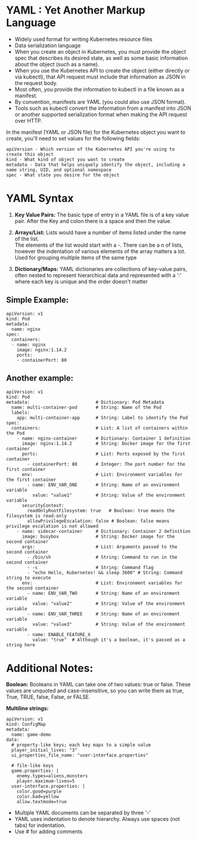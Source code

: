 # YAML : Yet Another Markup Language

- Widely used format for writing Kubernetes resource files
- Data serialization language
- When you create an object in Kubernetes, you must provide the object spec that describes its desired state, as well as some basic information about the object (such as a name).
- When you use the Kubernetes API to create the object (either directly or via kubectl), that API request must include that information as JSON in the request body.
- Most often, you provide the information to kubectl in a file known as a manifest.
- By convention, manifests are YAML (you could also use JSON format).
- Tools such as kubectl convert the information from a manifest into JSON or another supported serialization format when making the API request over HTTP.

In the manifest (YAML or JSON file) for the Kubernetes object you want to create, you'll need to set values for the following fields:

```
apiVersion - Which version of the Kubernetes API you're using to create this object
kind - What kind of object you want to create
metadata - Data that helps uniquely identify the object, including a name string, UID, and optional namespace
spec - What state you desire for the object
```

# YAML Syntax
1. <b>Key Value Pairs:</b>
   The basic type of entry in a YAML file is of a key value pair. After the Key and colon there is a space and then the value.
   
2. <b>Arrays/List:</b>
   Lists would have a number of items listed under the name of the list.</br>
   The elements of the list would start with a -. There can be a n of lists, however the indentation of various elements of the array matters a lot.
   Used for grouping multiple items of the same type

3. <b>Dictionary/Maps:</b>
 YAML dictionaries are collections of key-value pairs, often nested to represent hierarchical data and represented with a ':'
 where each key is unique and the order doesn't matter

## Simple Example:
```
apiVersion: v1
kind: Pod
metadata:
  name: nginx
spec:
  containers:
  - name: nginx
    image: nginx:1.14.2
    ports:
    - containerPort: 80
```

## Another example:
```
apiVersion: v1
kind: Pod
metadata:                         # Dictionary: Pod Metadata
  name: multi-container-pod       # String: Name of the Pod
  labels:
    app: multi-container-app      # String: Label to identify the Pod
spec:
  containers:                     # List: A list of containers within the Pod
    - name: nginx-container       # Dictionary: Container 1 definition
      image: nginx:1.14.2         # String: Docker image for the first container
      ports:                      # List: Ports exposed by the first container
        - containerPort: 80       # Integer: The port number for the first container
      env:                        # List: Environment variables for the first container
        - name: ENV_VAR_ONE       # String: Name of an environment variable
          value: "value1"         # String: Value of the environment variable
      securityContext:
        readOnlyRootFilesystem: true   # Boolean: true means the filesystem is read-only
        allowPrivilegeEscalation: false # Boolean: false means privilege escalation is not allowed
    - name: sidecar-container     # Dictionary: Container 2 definition
      image: busybox              # String: Docker image for the second container
      args:                       # List: Arguments passed to the second container
        - /bin/sh                 # String: Command to run in the second container
        - -c                      # String: Command flag
        - "echo Hello, Kubernetes! && sleep 3600" # String: Command string to execute
      env:                        # List: Environment variables for the second container
        - name: ENV_VAR_TWO       # String: Name of an environment variable
          value: "value2"         # String: Value of the environment variable
        - name: ENV_VAR_THREE     # String: Name of an environment variable
          value: "value3"         # String: Value of the environment variable
        - name: ENABLE_FEATURE_X
          value: "true"  # Although it's a boolean, it's passed as a string here

```

# Additional Notes:
<b>Boolean:</b>
   Booleans in YAML can take one of two values: true or false.
   These values are unquoted and case-insensitive, so you can write them as true, True, TRUE, false, False, or FALSE.

<b>Multiline strings:</b>
```
apiVersion: v1
kind: ConfigMap
metadata:
  name: game-demo
data:
  # property-like keys; each key maps to a simple value
  player_initial_lives: "3"
  ui_properties_file_name: "user-interface.properties"

  # file-like keys
  game.properties: |
    enemy.types=aliens,monsters
    player.maximum-lives=5    
  user-interface.properties: |
    color.good=purple
    color.bad=yellow
    allow.textmode=true 
   ```

- Multiple YAML documents can be separated by three '-' 
- YAML uses indentation to denote hierarchy. Always use spaces (not tabs) for indentation.
- Use # for adding comments

